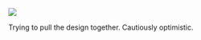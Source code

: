 ![](https://db-feed.s3.amazonaws.com/legacy/Screen_Shot_2017-05-06_at_11_12_19_PM-1494126784831.png)

Trying to pull the design together. Cautiously optimistic.
